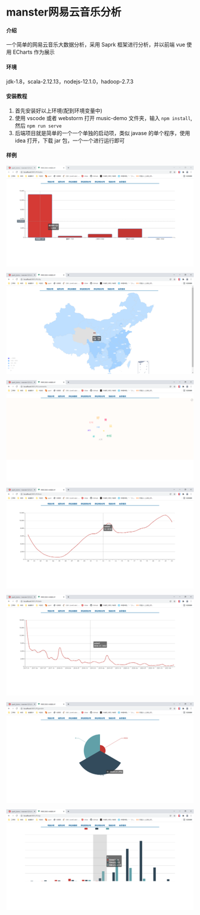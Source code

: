 # manster网易云音乐分析

#### 介绍
一个简单的网易云音乐大数据分析，采用 Saprk 框架进行分析，并以前端 vue 使用 ECharts 作为展示

#### 环境

jdk-1.8，scala-2.12.13，nodejs-12.1.0，hadoop-2.7.3


#### 安装教程

1.  首先安装好以上环境(配到环境变量中)
2.  使用 vscode 或者 webstorm 打开 music-demo 文件夹，输入 `npm install`, 然后 `npm run serve`
3.  后端项目就是简单的一个一个单独的启动项，类似 javase 的单个程序，使用 idea 打开，下载 jar 包，一个一个进行运行即可

#### 样例

![年龄分布](./images/age.png)

![城市分布](./images/city.png)

![评论关键词](./images/keywords.png)

![评论时间分布](./images/hour.png)

![评论月份分布](./images/month.png)

![性别分布](./images/gender.png)

![会员分布](./images/vip.png)
